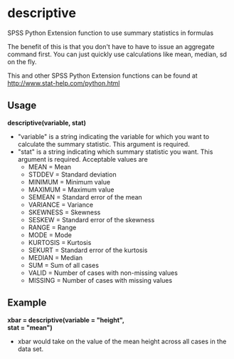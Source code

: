 # descriptive

SPSS Python Extension function to use summary statistics in formulas

The benefit of this is that you don't have to have to issue an aggregate command first. You can just quickly use calculations like mean, median, sd on the fly.

This and other SPSS Python Extension functions can be found at http://www.stat-help.com/python.html

## Usage
**descriptive(variable, stat)**
* "variable" is a string indicating the variable for which you want to calculate the summary statistic. This argument is required.
* "stat" is a string indicating which summary statistic you want. This argument is required. Acceptable values are 
    * MEAN = Mean
    * STDDEV = Standard deviation
    * MINIMUM = Minimum value
    * MAXIMUM = Maximum value
    * SEMEAN = Standard error of the mean
    * VARIANCE = Variance
    * SKEWNESS = Skewness
    * SESKEW = Standard error of the skewness
    * RANGE = Range
    * MODE = Mode 
    * KURTOSIS = Kurtosis
    * SEKURT = Standard error of the kurtosis
    * MEDIAN = Median
    * SUM = Sum of all cases
    * VALID = Number of cases with non-missing values
    * MISSING = Number of cases with missing values

## Example
**xbar = descriptive(variable = "height",    
stat = "mean")**
* xbar would take on the value of the mean height across all cases in the data set.
